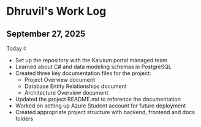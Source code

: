 # Dhruvil's Work Log

## September 27, 2025

Today I:
- Set up the repository with the Kalvium portal managed team
- Learned about C# and data modeling schemas in PostgreSQL
- Created three key documentation files for the project:
  - Project Overview document
  - Database Entity Relationships document
  - Architecture Overview document
- Updated the project README.md to reference the documentation
- Worked on setting up Azure Student account for future deployment
- Created appropriate project structure with backend, frontend and docs folders